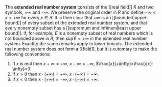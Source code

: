 The **extended real number system** consists of the [[real field]] $R$ and two symbols, $+\infty$ and $-\infty$. We preserve the original order in $R$ and define $-\infty<x<+\infty$ for every $x\in R$.
It is then clear that $+\infty$ is an [[bounded|upper bound]] of every subset of the extended real number system, and that every nonempty subset has a [[supremum and infimum|least upper bound]]. If, for example, $E$ is a nonempty subset of real numbers which is not bounded above in $R$, then $\sup E=+\infty$ in the extended real number system.
Exactlty the same remarks apply to lower bounds.
The extended real number system does not form a [[field]], but it is cutomary to make the following conventions:
1. If $x$ is real then $x+\infty=+\infty$, $x-\infty=-\infty$, $\frac{x}{+\infty}=\frac{x}{-\infty}=0.
2. If $x>0$ then $x\cdot(+\infty)=+\infty$, $x\cdot(-\infty)=-\infty$.
3. If $x<0$ then $x\cdot(+\infty)=-\infty$, $x\cdot(-\infty)=+\infty$.


